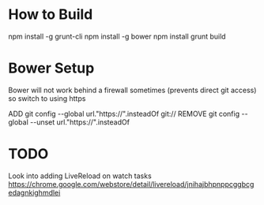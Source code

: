How to Build
============
npm install -g grunt-cli
npm install -g bower
npm install
grunt build

Bower Setup
===========
Bower will not work behind a firewall sometimes (prevents direct git access) so switch to using https

ADD 
    git config --global url."https://".insteadOf git://
REMOVE 
    git config --global --unset url."https://".insteadOf


TODO
====
Look into adding LiveReload on watch tasks
https://chrome.google.com/webstore/detail/livereload/jnihajbhpnppcggbcgedagnkighmdlei